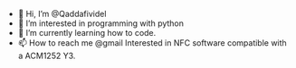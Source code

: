 - 👋 Hi, I’m @Qaddafividel
- 👀 I’m interested in programming with python
- 🌱 I’m currently learning how to code.
- 📫 How to reach me @gmail
Interested in NFC software compatible with a ACM1252 Y3. 
